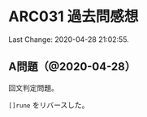 # ARC031 過去問感想

Last Change: 2020-04-28 21:02:55.

## A問題（@2020-04-28）

回文判定問題。

`[]rune` をリバースした。

